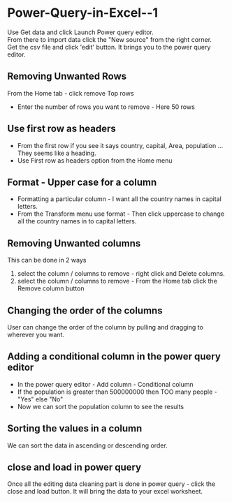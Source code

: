 # Power-Query-in-Excel--1

Use Get data and click Launch Power query editor.    
From there to import data click the "New source" from the right corner.    
Get the csv file and click 'edit' button. It brings you to the power query editor.

## Removing Unwanted Rows

From the Home tab - click remove Top rows
- Enter the number of rows you want to remove - Here 50 rows
## Use first row as headers
- From the first row if you see it says country, capital, Area, population ... They seems like a heading.
- Use First row as headers option from the Home menu
## Format - Upper case for a column
- Formatting a particular column - I want all the country names in capital letters.
- From the Transform menu use format - Then click uppercase to change all the country names in to capital letters.
## Removing Unwanted columns
  This can be done in 2 ways
  1. select the column / columns to remove - right click and Delete columns.
  2. select the column / columns to remove - From the Home tab click the Remove column button

## Changing the order of the columns
User can change the order of the column by pulling and dragging to wherever you want.

## Adding a conditional column in the power query editor
- In the power query editor - Add column - Conditional column
- If the population is greater than 500000000 then TOO many people - "Yes" else "No"
- Now we can sort the population column to see the results
## Sorting the values in a column
We can sort the data in ascending or descending order.
## close and load in power query
Once all the editing data cleaning part is done in power query - click the close and load button. It will bring the data to your excel worksheet.

     
  
  
